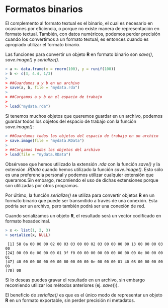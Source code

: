 
# Formatos binarios

El complemento al formato textual es el binario, el cual es necesario en ocasiones por eficiencia, o porque no existe manera de representación en formato textual. También, con datos numéricos, podemos perder precisión cuando los convertimos a un formato textual, es entonces cuando es apropiado utilizar el formato binario.

Las funciones para convertir un objeto __R__ en formato binario son _save()_, _save.image()_ y _serialize()_.


```r
> a <- data.frame(x = rnorm(100), y = runif(100))
> b <- c(3, 4.4, 1/3)
> 
> ##Guardamos a y b en un archivo
> save(a, b, file = "mydata.rda")
> 
> ##Cargamos a y b en el espacio de trabajo
> 
> load("mydata.rda")
```

Si tenemos muchos objetos que queremos guardar en un archivo, podemos guardar todos los objetos del espacio de trabajo con la función _save.image()_:


```r
> ##Guardamos todos los objetos del espacio de trabajo en un archico
> save.image(file = "mydata.RData")
> 
> ##Cargamos todos los objetos del archivo
> load(file = "mydata.RData")
```

Obsérvese que hemos utilizado la extensión _.rda_ con la función _save()_ y la extensión _.RData_ cuando hemos utilizado la función _save.image()_. Esto sólo es una preferencia personal y podemos utilizar cualquier extensión que queramos.Sin embargo, recomiendo el uso de dichas extensiones porque son utilizadas por otros programas.

Por último, la función _serialize()_ se utiliza para convertir objetos __R__ en un formato binario que puede ser transmitido a través de una conexión. Esta podría ser un archivo, pero también podrá ser una conexión de red.

Cuando serializamos un objeto __R__, el resultado será un vector codificado en formato hexadecimal.


```r
> x <- list(1, 2, 3)
> serialize(x, NULL)
```

```
 [1] 58 0a 00 00 00 02 00 03 03 00 00 02 03 00 00 00 00 13 00 00 00 03 00
[24] 00 00 0e 00 00 00 01 3f f0 00 00 00 00 00 00 00 00 00 0e 00 00 00 01
[47] 40 00 00 00 00 00 00 00 00 00 00 0e 00 00 00 01 40 08 00 00 00 00 00
[70] 00
```

Si lo deseas puedes gravar el resultado en un archivo, sin embargo recomiendo utilizar los métodos anteriores (ej. _save_()).

El beneficio de _serialize()_ es que es el único modo de representar un objeto __R__ en un formato exportable, sin perder precisión ni metadatos.

